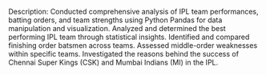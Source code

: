 Description:
Conducted comprehensive analysis of IPL team performances, batting orders, and team
strengths using Python Pandas for data manipulation and visualization. Analyzed and determined the best performing IPL team through statistical insights.
Identified and compared finishing order batsmen across teams. Assessed middle-order weaknesses within specific teams.
Investigated the reasons behind the success of Chennai Super Kings (CSK) and Mumbai Indians (MI)
in the IPL.
